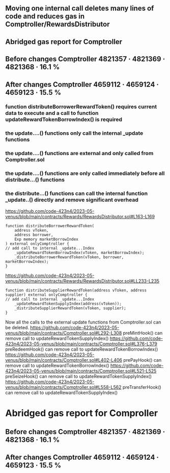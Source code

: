 ## Moving one internal call deletes many lines of code and reduces gas in Comptroller/RewardsDistributor

## Abridged gas report for Comptroller 
## Before changes Comptroller         4821357  ·  4821369  ·   4821368  ·  16.1 %
## After  changes Comptroller         4659112  ·  4659124  ·   4659123  ·  15.5 %

### function distributeBorrowerRewardToken() requires current data to execute and a call to function updateRewardTokenBorrowIndex() is required
### the update....() functions only call the internal _update functions
### the update....() functions are external and only called from Comptroller.sol
### the update....() functions are only called immediately before all distribute...() functions
### the distribute...() functions can call the internal function _update..() directly and remove significant overhead

https://github.com/code-423n4/2023-05-venus/blob/main/contracts/Rewards/RewardsDistributor.sol#L163-L169
```
function distributeBorrowerRewardToken(
    address vToken,
    address borrower,
    Exp memory marketBorrowIndex
) external onlyComptroller {
// add call to internal _update...Index
    _updateRewardTokenBorrowIndex(vToken, marketBorrowIndex);
    _distributeBorrowerRewardToken(vToken, borrower, marketBorrowIndex);
}
```
https://github.com/code-423n4/2023-05-venus/blob/main/contracts/Rewards/RewardsDistributor.sol#LL233-L235
```
function distributeSupplierRewardToken(address vToken, address supplier) external onlyComptroller {
// add call to internal _update...Index
    _updateRewardTokenSupplyIndex(address(vToken));
    _distributeSupplierRewardToken(vToken, supplier);
}
```
Now all the calls to the external update functions from Comptroller.sol can be deleted.
https://github.com/code-423n4/2023-05-venus/blob/main/contracts/Comptroller.sol#L292-L308
preMintHook()  can remove call to updateRewardTokenSupplyIndex()
https://github.com/code-423n4/2023-05-venus/blob/main/contracts/Comptroller.sol#L376-L379
preRedeemHook() can remove call to updateRewardTokenBorrowIndex()
https://github.com/code-423n4/2023-05-venus/blob/main/contracts/Comptroller.sol#L402-L406
prePayHook() can remove call to updateRewardTokenBorrowIndex()
https://github.com/code-423n4/2023-05-venus/blob/main/contracts/Comptroller.sol#L521-L525
preSeizeHook() can remove call to updateRewardTokenSupplyIndex()
https://github.com/code-423n4/2023-05-venus/blob/main/contracts/Comptroller.sol#L558-L562
preTransferHook() can remove call to updateRewardTokenSupplyIndex()

# Abridged gas report for Comproller 
## Before changes Comptroller         4821357  ·  4821369  ·   4821368  ·  16.1 %
## After  changes Comptroller         4659112  ·  4659124  ·   4659123  ·  15.5 %

